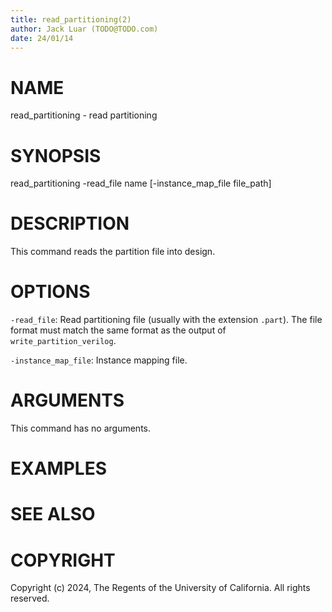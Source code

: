 ```yaml
---
title: read_partitioning(2)
author: Jack Luar (TODO@TODO.com)
date: 24/01/14
---
```


# NAME

read_partitioning - read partitioning

# SYNOPSIS

read_partitioning
    -read_file name
    [-instance_map_file file_path]


# DESCRIPTION

This command reads the partition file into design.

# OPTIONS

`-read_file`:  Read partitioning file (usually with the extension `.part`). The file format must match the same format as the output of `write_partition_verilog`.

`-instance_map_file`:  Instance mapping file.

# ARGUMENTS

This command has no arguments.

# EXAMPLES

# SEE ALSO

# COPYRIGHT

Copyright (c) 2024, The Regents of the University of California. All rights reserved.
